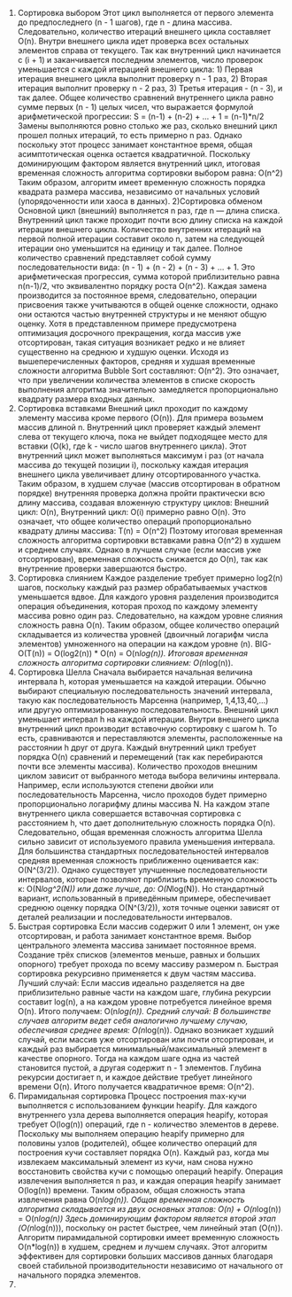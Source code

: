 1) Сортировка выбором
Этот цикл выполняется от первого элемента до предпоследнего (n - 1 шагов), где n - длина массива. Следовательно, количество итераций внешнего цикла составляет O(n). Внутри внешнего цикла идет проверка всех остальных элементов справа от текущего. Так как внутренний цикл начинается с (i + 1) и заканчивается последним элементов, число проверок уменьшается с каждой итерацией внешнего цикла: 1) Первая итерация внешнего цикла выполнит проверку n - 1 раз, 2) Вторая итерация выполнит проверку n - 2 раз, 3) Третья итерация - (n - 3), и так далее. Общее количество сравнений внутреннего цикла равно сумме первых (n - 1) целых чисел, что выражается формулой арифметической прогрессии:
S = (n-1) + (n-2) + ... + 1 = (n-1)*n/2
Замены выполняются ровно столько же раз, сколько внешний цикл прошел полных итераций, то есть примерно 
n раз. Однако поскольку этот процесс занимает константное время, общая асимптотическая оценка остается квадратичной. Поскольку доминирующим фактором является внутренний цикл, итоговая временная сложность алгоритма сортировки выбором равна:
O(n^2) 
Таким образом, алгоритм имеет временную сложность порядка квадрата размера массива, независимо от начальных условий (упорядоченности или хаоса в данных).
2)Сортировка обменом
Основной цикл (внешний) выполняется n раз, где n — длина списка. Внутренний цикл также проходит почти всю длину списка на каждой итерации внешнего цикла. Количество внутренних итераций на первой полной итерации составит около n, затем на следующей итерации оно уменьшится на единицу и так далее. Полное количество сравнений представляет собой сумму последовательности вида: 
(n - 1) + (n - 2) + (n - 3) + … + 1. Это арифметическая прогрессия, сумма которой приблизительно равна n(n-1)/2, что эквивалентно порядку роста O(n^2). Каждая замена производится за постоянное время, следовательно, операции присвоения также учитываются в общей оценке сложности, однако они остаются частью внутренней структуры и не меняют общую оценку. Хотя в представленном примере предусмотрена оптимизация досрочного прекращения, когда массив уже отсортирован, такая ситуация возникает редко и не влияет существенно на среднюю и худшую оценки. Исходя из вышеперечисленных факторов, средняя и худшая временные сложности алгоритма Bubble Sort составляют: O(n^2). Это означает, что при увеличении количества элементов в списке скорость выполнения алгоритма значительно замедляется пропорционально квадрату размера входных данных.
3) Сортировка вставками
Внешний цикл проходит по каждому элементу массива кроме первого (O(n)). Для примера возьмем массив длиной n. Внутренний цикл проверяет каждый элемент слева от текущего ключа, пока не выйдет подходящее место для вставки (O(k), где k - число шагов внутреннего цикла). Этот внутренний цикл может выполняться максимум i раз (от начала массива до текущей позиции i), поскольку каждая итерация внешнего цикла увеличивает длину отсортированного участка. Таким образом, в худшем случае (массив отсортирован в обратном порядке) внутренняя проверка должна пройти практически всю длину массива, создавая вложенную структуру циклов: Внешний цикл: O(n), Внутренний цикл: O(i) примерно равно O(n). Это означает, что общее количество операций пропорционально квадрату длины массива: 
T(n) = O(n^2)
Поэтому итоговая временная сложность алгоритма сортировки вставками равна O(n^2) в худшем и среднем случаях. Однако в лучшем случае (если массив уже отсортирован), временная сложность снижается до O(n), так как внутренние проверки завершаются быстро.
4) Сортировка слиянием
Каждое разделение требует примерно log2(n) шагов, поскольку каждый раз размер обрабатываемых участков уменьшается вдвое. Для каждого уровня разделения производится операция объединения, которая проход по каждому элементу массива ровно один раз. Следовательно, на каждом уровне слияния сложность равна O(n). Таким образом, общее количество операций складывается из количества уровней (двоичный логарифм числа элементов) умноженного на операции на каждом уровне (n). BIG-O(T(n)) = O(log2(n)) * O(n) = O(n*log(n)). Итоговая временная сложность алгоритма сортировки слиянием: O(n*log(n)).
5) Сортировка Шелла
Сначала выбирается начальная величина интервала h, которая уменьшается на каждой итерации. Обычно выбирают специальную последовательность значений интервала, такую как последовательность Марсенна (например, 1,4,13,40,…) или другую оптимизированную последовательность. Внешний цикл уменьшает интервал 
h на каждой итерации. Внутри внешнего цикла внутренний цикл производит вставочную сортировку с шагом h. То есть, сравниваются и переставляются элементы, расположенные на расстоянии h друг от друга. Каждый внутренний цикл требует порядка O(n) сравнений и перемещений (так как перебираются почти все элементы массива). Количество проходов внешним циклом зависит от выбранного метода выбора величины интервала. Например, если используются степени двойки или последовательность Марсенна, число проходов будет примерно пропорционально логарифму длины массива N. На каждом этапе внутреннего цикла совершается вставочная сортировка с расстоянием h, что дает дополнительную сложность порядка O(n). Следовательно, общая временная сложность алгоритма Шелла сильно зависит от используемого правила уменьшения интервала. Для большинства стандартных последовательностей интервалов средняя временная сложность приближенно оценивается как: O(N^(3/2)). Однако существует улучшенные последовательности интервалов, которые позволяют приблизить временную сложность к: 
O(N*log^2(N)) или даже лучше, до: 
O(N*log(N)).
Но стандартный вариант, использованный в приведённым примере, обеспечивает среднюю оценку порядка O(N^(3/2)), хотя точные оценки зависят от деталей реализации и последовательности интервалов.
6) Быстрая сортировка
Если массив содержит 0 или 1 элемент, он уже отсортирован, и работа занимает константное время. Выбор центрального элемента массива занимает постоянное время. Создание трёх списков (элементов меньше, равных и больших опорного) требует прохода по всему массиву размером n. Быстрая сортировка рекурсивно применяется к двум частям массива. Лучший случай: Если массив идеально разделяется на две приблизительно равные части на каждом шаге, глубина рекурсии составит log(n), а на каждом уровне потребуется линейное время O(n). Итого получаем:
O(n*log(n)). Средний случай: В большинстве случаев алгоритм ведет себя аналогично лучшему случаю, обеспечивая среднее время:
O(n*log(n)). Однако возникает худший случай, если массив уже отсортирован или почти отсортирован, и каждый раз выбирается минимальный/максимальный элемент в качестве опорного. Тогда на каждом шаге одна из частей становится пустой, а другая содержит n - 1 элементов. Глубина рекурсии достигает n, и каждое действие требует линейного времени O(n). Итого получается квадратичное время: 
O(n^2).
7) Пирамидальная сортировка
Процесс построения max-кучи выполняется с использованием функции heapify. Для каждого внутреннего узла дерева выполняется операция heapify, которая требует O(log(n)) операций, где n - количество элементов в дереве. Поскольку мы выполняем операцию heapify примерно для половины узлов (родителей), общее количество операций для построения кучи составляет порядка O(n). Каждый раз, когда мы извлекаем максимальный элемент из кучи, нам снова нужно восстановить свойства кучи с помощью операций heapify. Операция извлечения выполняется n раз, и каждая операция heapify занимает O(log(n)) времени. Таким образом, общая сложность этапа извлечения равна O(n*log(n)). Общая временная сложность алгоритма складывается из двух основных этапов:
O(n) + O(n*log(n)) = O(n*log(n))
Здесь доминирующим фактором является второй этап (O(n*log(n))), поскольку он растет быстрее, чем линейный этап (O(n)). 
Алгоритм пирамидальной сортировки имеет временную сложность O(n*log(n)) в худшем, среднем и лучшем случаях. Этот алгоритм эффективен для сортировки больших массивов данных благодаря своей стабильной производительности независимо от начального от начального порядка элементов.
8)

